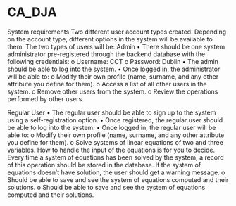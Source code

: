 # CA_DJA

System requirements
Two different user account types created. Depending on the account type, different options in the
system will be available to them. The two types of users will be:
  Admin
• There should be one system administrator pre-registered through the backend database with the
following credentials:
o Username: CCT
o Password: Dublin
• The admin should be able to log into the system.
• Once logged in, the administrator will be able to:
o Modify their own profile (name, surname, and any other attribute you define for them).
o Access a list of all other users in the system.
o Remove other users from the system.
o Review the operations performed by other users.

  Regular User
• The regular user should be able to sign up to the system using a self-registration option.
• Once registered, the regular user should be able to log into the system.
• Once logged in, the regular user will be able to:
o Modify their own profile (name, surname, and any other attribute you define for them).
o Solve systems of linear equations of two and three variables. How to handle the input of
the equations is for you to decide. Every time a system of equations has been solved by the
system; a record of this operation should be stored in the database. If the system of
equations doesn’t have solution, the user should get a warning message.
o Should be able to save and see the system of equations computed and their solutions.
o Should be able to save and see the system of equations computed and their solutions.


